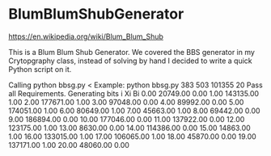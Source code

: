 # BlumBlumShubGenerator

https://en.wikipedia.org/wiki/Blum_Blum_Shub

This is a Blum Blum Shub Generator. We covered the BBS generator in my Crytopgraphy class, instead of solving by hand I decided 
to write a quick Python script on it. 

Calling python bbsg.py <PValue> <QValue>< <SValue> <number of bits for loop>
Example:
python bbsg.py 383 503 101355 20
Pass all Requirements. Generating bits
i		Xi			Bi
0.00		20749.00			0.00
1.00		143135.00			1.00
2.00		177671.00			1.00
3.00		97048.00			0.00
4.00		89992.00			0.00
5.00		174051.00			1.00
6.00		80649.00			1.00
7.00		45663.00			1.00
8.00		69442.00			0.00
9.00		186894.00			0.00
10.00		177046.00			0.00
11.00		137922.00			0.00
12.00		123175.00			1.00
13.00		8630.00			0.00
14.00		114386.00			0.00
15.00		14863.00			1.00
16.00		133015.00			1.00
17.00		106065.00			1.00
18.00		45870.00			0.00
19.00		137171.00			1.00
20.00		48060.00			0.00

